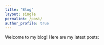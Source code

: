 ```yaml
---
title: "Blog"
layout: single
permalink: /post/
author_profile: true
---
```


Welcome to my blog! Here are my latest posts:
